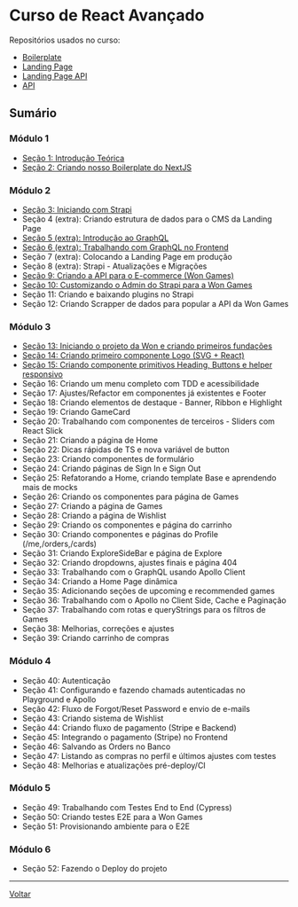 # Curso de React Avançado

Repositórios usados no curso:

- [Boilerplate](https://github.com/felipebbarbosa/curso_udemy_react-avancado_boilerplate)
- [Landing Page](https://github.com/felipebbarbosa/curso_udemy_react-avancado_landing-page)
- [Landing Page API](https://github.com/felipebbarbosa/curso_udemy_react-avancado_landing-page-api)
- [API](https://github.com/felipebbarbosa/curso_udemy_react-avancado_api)

## Sumário

### Módulo 1

- [Seção 1: Introdução Teórica](./s1m1_introducao.md)
- [Seção 2: Criando nosso Boilerplate do NextJS](./s2m1_boilerplate-nextjs.md)

### Módulo 2

- [Seção 3: Iniciando com Strapi](./s3m2_strapi.md)
- Seção 4 (extra): Criando estrutura de dados para o CMS da Landing Page
- [Seção 5 (extra): Introdução ao GraphQL](./s5m2_introducao-graphql.md)
- [Seção 6 (extra): Trabalhando com GraphQL no Frontend](./s6m2_graphql-frontend.md)
- Seção 7 (extra): Colocando a Landing Page em produção
- Seção 8 (extra): Strapi - Atualizações e Migrações
- [Seção 9: Criando a API para o E-commerce (Won Games)](./s9m2_criando-api.md)
- [Seção 10: Customizando o Admin do Strapi para a Won Games](./s10m2_customizando-admin.md)
- Seção 11: Criando e baixando plugins no Strapi
- Seção 12: Criando Scrapper de dados para popular a API da Won Games

### Módulo 3

- [Seção 13: Iniciando o projeto da Won e criando primeiros fundações](./s13m3_iniciando-projeto-won.md)
- [Seção 14: Criando primeiro componente Logo (SVG + React)](./s14m3_criando-primeiro-componente-logo.md)
- [Seção 15: Criando componente primitivos Heading, Buttons e helper responsivo](./s15m3_criando-componentes-primitivos.md)
- Seção 16: Criando um menu completo com TDD e acessibilidade
- Seção 17: Ajustes/Refactor em componentes já existentes e Footer
- Seção 18: Criando elementos de destaque - Banner, Ribbon e Highlight
- Seção 19: Criando GameCard
- Seção 20: Trabalhando com componentes de terceiros - Sliders com React Slick
- Seção 21: Criando a página de Home
- Seção 22: Dicas rápidas de TS e nova variável de button
- Seção 23: Criando componentes de formulário
- Seção 24: Criando páginas de Sign In e Sign Out
- Seção 25: Refatorando a Home, criando template Base e aprendendo mais de mocks
- Seção 26: Criando os componentes para página de Games
- Seção 27: Criando a página de Games
- Seção 28: Criando a página de Wishlist
- Seção 29: Criando os componentes e página do carrinho
- Seção 30: Criando componentes e páginas do Profile (/me,/orders,/cards)
- Seção 31: Criando ExploreSideBar e página de Explore
- Seção 32: Criando dropdowns, ajustes finais e página 404
- Seção 33: Trabalhando com o GraphQL usando Apollo Client
- Seção 34: Criando a Home Page dinâmica
- Seção 35: Adicionando seções de upcoming e recommended games
- Seção 36: Trabalhando com o Apollo no Client Side, Cache e Paginação
- Seção 37: Trabalhando com rotas e queryStrings para os filtros de Games
- Seção 38: Melhorias, correções e ajustes
- Seção 39: Criando carrinho de compras

### Módulo 4

- Seção 40: Autenticação
- Seção 41: Configurando e fazendo chamads autenticadas no Playground e Apollo
- Seção 42: Fluxo de Forgot/Reset Password e envio de e-mails
- Seção 43: Criando sistema de Wishlist
- Seção 44: Criando fluxo de pagamento (Stripe e Backend)
- Seção 45: Integrando o pagamento (Stripe) no Frontend
- Seção 46: Salvando as Orders no Banco
- Seção 47: Listando as compras no perfil e últimos ajustes com testes
- Seção 48: Melhorias e atualizações pré-deploy/CI

### Módulo 5

- Seção 49: Trabalhando com Testes End to End (Cypress)
- Seção 50: Criando testes E2E para a Won Games
- Seção 51: Provisionando ambiente para o E2E

### Módulo 6

- Seção 52: Fazendo o Deploy do projeto

---

[Voltar](../../../README.md)